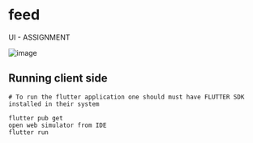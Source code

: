 # feed

UI - ASSIGNMENT

![image](https://github.com/Priyammm05/ui-assignment/assets/80326453/ef56964e-0729-4a13-814c-6c4fb4ab0d66)


## Running client side 

  ```
  # To run the flutter application one should must have FLUTTER SDK installed in their system 
  
  flutter pub get
  open web simulator from IDE
  flutter run
  
  ```

